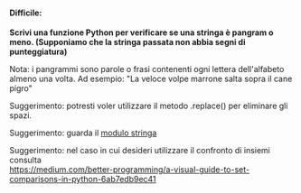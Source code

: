 #### Difficile:

**Scrivi una funzione Python per verificare se una stringa è pangram o meno. (Supponiamo che la stringa passata non abbia segni di punteggiatura)**

Nota: i pangrammi sono parole o frasi contenenti ogni lettera dell&#39;alfabeto almeno una volta.
Ad esempio: &quot;La veloce volpe marrone salta sopra il cane pigro&quot;

Suggerimento: potresti voler utilizzare il metodo .replace() per eliminare gli spazi.

Suggerimento: guarda il [modulo stringa](https://stackoverflow.com/questions/16060899/alphabet-range-in-python)

Suggerimento: nel caso in cui desideri utilizzare il confronto di insiemi consulta  
https://medium.com/better-programming/a-visual-guide-to-set-comparisons-in-python-6ab7edb9ec41